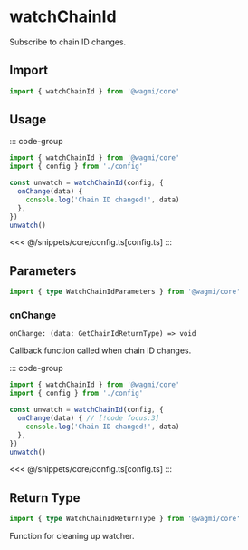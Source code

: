 # watchChainId

Subscribe to chain ID changes.

## Import

```ts
import { watchChainId } from '@wagmi/core'
```

## Usage

::: code-group
```ts [index.ts]
import { watchChainId } from '@wagmi/core'
import { config } from './config'

const unwatch = watchChainId(config, {
  onChange(data) {
    console.log('Chain ID changed!', data)
  },
})
unwatch()
```
<<< @/snippets/core/config.ts[config.ts]
:::

## Parameters

```ts
import { type WatchChainIdParameters } from '@wagmi/core'
```

### onChange

`onChange: (data: GetChainIdReturnType) => void`

Callback function called when chain ID changes.

::: code-group
```ts [index.ts]
import { watchChainId } from '@wagmi/core'
import { config } from './config'

const unwatch = watchChainId(config, {
  onChange(data) { // [!code focus:3]
    console.log('Chain ID changed!', data)
  },
})
unwatch()
```
<<< @/snippets/core/config.ts[config.ts]
:::

## Return Type

```ts
import { type WatchChainIdReturnType } from '@wagmi/core'
```

Function for cleaning up watcher.